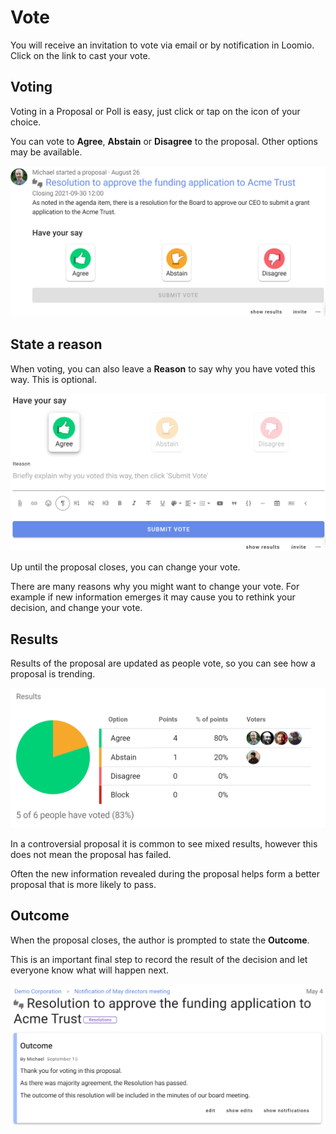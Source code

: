 # Vote

You will receive an invitation to vote via email or by notification in Loomio. Click on the link to cast your vote.

## Voting

Voting in a Proposal or Poll is easy, just click or tap on the icon of your choice.

You can vote to **Agree**, **Abstain** or **Disagree** to the proposal. Other options may be available.

![](proposal-vote.png)

## State a reason

When voting, you can also leave a **Reason** to say why you have voted this way. This is optional.

![](reason.png)

Up until the proposal closes, you can change your vote.  

There are many reasons why you might want to change your vote. For example if new information emerges it may cause you to rethink your decision, and change your vote.

## Results

Results of the proposal are updated as people vote, so you can see how a proposal is trending.

![](results.png)

In a controversial proposal it is common to see mixed results, however this does not mean the proposal has failed.  

Often the new information revealed during the proposal helps form a better proposal that is more likely to pass.

## Outcome

When the proposal closes, the author is prompted to state the **Outcome**.

This is an important final step to record the result of the decision and let everyone know what will happen next.

![](outcome.png)
